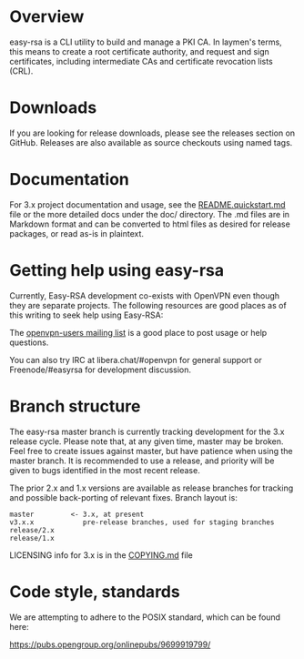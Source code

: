 # Overview

easy-rsa is a CLI utility to build and manage a PKI CA. In laymen's terms,
this means to create a root certificate authority, and request and sign 
certificates, including intermediate CAs and certificate revocation lists (CRL).

# Downloads

If you are looking for release downloads, please see the releases section on
GitHub. Releases are also available as source checkouts using named tags.

# Documentation

For 3.x project documentation and usage, see the [README.quickstart.md](README.quickstart.md) file or
the more detailed docs under the doc/ directory. The .md files are in Markdown
format and can be converted to html files as desired for release packages, or
read as-is in plaintext.

# Getting help using easy-rsa

Currently, Easy-RSA development co-exists with OpenVPN even though they are
separate projects. The following resources are good places as of this writing to
seek help using Easy-RSA:

The [openvpn-users mailing list](https://lists.sourceforge.net/lists/listinfo/openvpn-users)
is a good place to post usage or help questions.

You can also try IRC at libera.chat/#openvpn for general support or Freenode/#easyrsa for development discussion.

# Branch structure

The easy-rsa master branch is currently tracking development for the 3.x release
cycle. Please note that, at any given time, master may be broken.  Feel free to
create issues against master, but have patience when using the master branch.  It
is recommended to use a release, and priority will be given to bugs identified in
the most recent release.

The prior 2.x and 1.x versions are available as release branches for
tracking and possible back-porting of relevant fixes. Branch layout is:

    master         <- 3.x, at present
    v3.x.x            pre-release branches, used for staging branches
    release/2.x
    release/1.x

LICENSING info for 3.x is in the [COPYING.md](COPYING.md) file

# Code style, standards

We are attempting to adhere to the POSIX standard, which can be found here:

https://pubs.opengroup.org/onlinepubs/9699919799/
